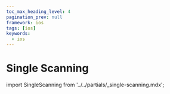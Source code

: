 ```yaml
---
toc_max_heading_level: 4
pagination_prev: null
framework: ios
tags: [ios]
keywords:
  - ios
---
```


# Single Scanning

import SingleScanning from '../../partials/_single-scanning.mdx';

<SingleScanning/>